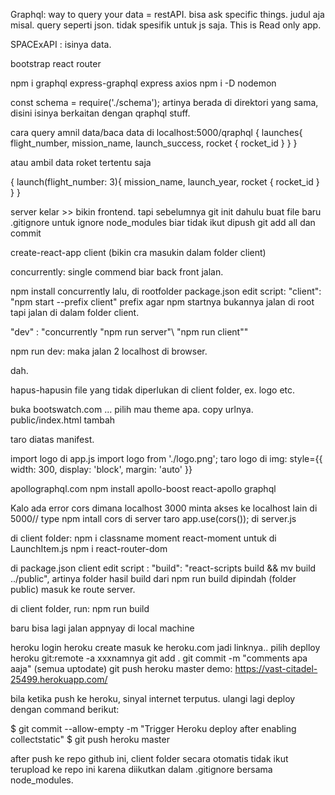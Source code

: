 Graphql: way to query your data = restAPI. bisa ask specific things. judul aja misal. query seperti json. tidak spesifik untuk js saja.
This is Read only app.

SPACExAPI : isinya data.

bootstrap
react router

npm i graphql express-graphql express axios
npm i -D nodemon

const schema = require('./schema'); artinya berada di direktori yang sama, disini isinya berkaitan dengan qraphql stuff.

cara query amnil data/baca data di localhost:5000/qraphql
{
  launches{
    flight_number,
    mission_name,
    launch_success,
    rocket {
      rocket_id
    }
  }
}

atau ambil data roket tertentu saja

{
  launch(flight_number: 3){
    mission_name,
    launch_year,
    rocket {
      rocket_id
    }
  }
}


server kelar >> bikin frontend. tapi sebelumnya git init dahulu
buat file baru .gitignore untuk ignore node_modules biar tidak ikut dipush
git add all dan commit

create-react-app client (bikin cra masukin dalam folder client)

concurrently: single commend biar back front jalan. 

npm install concurrently
lalu, di rootfolder package.json edit script:
"client": "npm start --prefix client"
prefix agar npm startnya bukannya jalan di root tapi jalan di dalam folder client.

"dev" : "concurrently \"npm run server"\ \"npm run client"\"

npm run dev: maka jalan 2 localhost di browser.

dah.

hapus-hapusin file yang tidak diperlukan di client folder, ex. logo etc.

buka bootswatch.com ... pilih mau theme apa. copy urlnya.
public/index.html tambah 
<link rel="stylesheet" href="paste url bootswachnya disini:"https//bootswatch.com/4/cyborg/bootstrap.min.css"> taro diatas manifest.

import logo di app.js import logo from './logo.png';
taro logo di img:
style={{ width: 300, display: 'block', margin: 'auto' }}


apollographql.com
npm install apollo-boost react-apollo graphql


Kalo ada error cors dimana localhost 3000 minta akses ke localhost lain di 5000// type npm intall cors di server
taro app.use(cors()); di server.js

di client folder:
npm i classname moment react-moment untuk di LaunchItem.js
npm i react-router-dom


   
di package.json client edit script :  "build": "react-scripts build && mv build ../public",
artinya folder hasil build dari npm run build dipindah (folder public) masuk ke route server.

di client folder, run: npm run build

baru bisa lagi jalan appnyay di local machine

heroku login
heroku create
masuk ke heroku.com jadi linknya..
pilih deplloy
heroku git:remote -a xxxnamnya
git add .
git commit -m "comments apa aaja"
(semua uptodate)
git push heroku master
demo: https://vast-citadel-25499.herokuapp.com/

bila ketika push ke heroku, sinyal internet terputus. ulangi lagi deploy dengan command berikut:

$ git commit --allow-empty -m "Trigger Heroku deploy after enabling collectstatic"
$ git push heroku master

after push ke repo github ini, client folder secara otomatis tidak ikut terupload ke repo ini karena diikutkan dalam .gitignore bersama node_modules.
